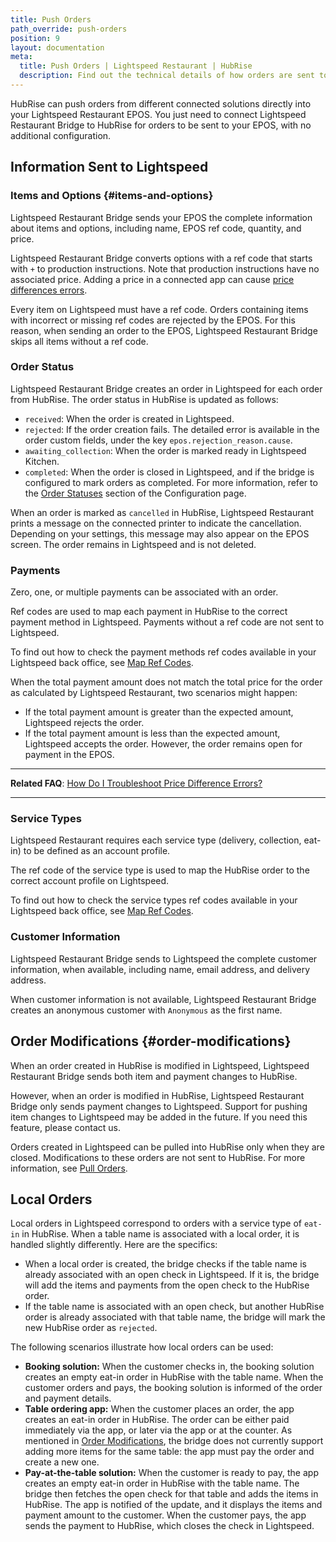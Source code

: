 ```yaml
---
title: Push Orders
path_override: push-orders
position: 9
layout: documentation
meta:
  title: Push Orders | Lightspeed Restaurant | HubRise
  description: Find out the technical details of how orders are sent to Lightspeed from HubRise, which fields are passed and which are not.
---
```


HubRise can push orders from different connected solutions directly into your Lightspeed Restaurant EPOS. You just need to connect Lightspeed Restaurant Bridge to HubRise for orders to be sent to your EPOS, with no additional configuration.

## Information Sent to Lightspeed

### Items and Options {#items-and-options}

Lightspeed Restaurant Bridge sends your EPOS the complete information about items and options, including name, EPOS ref code, quantity, and price.

Lightspeed Restaurant Bridge converts options with a ref code that starts with `+` to production instructions. Note that production instructions have no associated price. Adding a price in a connected app can cause [price differences errors](/apps/lightspeed-restaurant/troubleshooting/price-differences-errors).

Every item on Lightspeed must have a ref code. Orders containing items with incorrect or missing ref codes are rejected by the EPOS. For this reason, when sending an order to the EPOS, Lightspeed Restaurant Bridge skips all items without a ref code.

### Order Status

Lightspeed Restaurant Bridge creates an order in Lightspeed for each order from HubRise. The order status in HubRise is updated as follows:

- `received`: When the order is created in Lightspeed.
- `rejected`: If the order creation fails. The detailed error is available in the order custom fields, under the key `epos.rejection_reason.cause`.
- `awaiting_collection`: When the order is marked ready in Lightspeed Kitchen.
- `completed`: When the order is closed in Lightspeed, and if the bridge is configured to mark orders as completed. For more information, refer to the [Order Statuses](/apps/lightspeed-restaurant/configuration#order-statuses) section of the Configuration page.

When an order is marked as `cancelled` in HubRise, Lightspeed Restaurant prints a message on the connected printer to indicate the cancellation. Depending on your settings, this message may also appear on the EPOS screen. The order remains in Lightspeed and is not deleted.

### Payments

Zero, one, or multiple payments can be associated with an order.

Ref codes are used to map each payment in HubRise to the correct payment method in Lightspeed. Payments without a ref code are not sent to Lightspeed.

To find out how to check the payment methods ref codes available in your Lightspeed back office, see [Map Ref Codes](/apps/lightspeed-restaurant/map-ref-codes#payment-methods).

When the total payment amount does not match the total price for the order as calculated by Lightspeed Restaurant, two scenarios might happen:

- If the total payment amount is greater than the expected amount, Lightspeed rejects the order.
- If the total payment amount is less than the expected amount, Lightspeed accepts the order. However, the order remains open for payment in the EPOS.

---

**Related FAQ**: [How Do I Troubleshoot Price Difference Errors?](/apps/lightspeed-restaurant/troubleshooting/price-differences-errors)

---

### Service Types

Lightspeed Restaurant requires each service type (delivery, collection, eat-in) to be defined as an account profile.

The ref code of the service type is used to map the HubRise order to the correct account profile on Lightspeed.

To find out how to check the service types ref codes available in your Lightspeed back office, see [Map Ref Codes](/apps/lightspeed-restaurant/map-ref-codes#service-types).

### Customer Information

Lightspeed Restaurant Bridge sends to Lightspeed the complete customer information, when available, including name, email address, and delivery address.

When customer information is not available, Lightspeed Restaurant Bridge creates an anonymous customer with `Anonymous` as the first name.

## Order Modifications {#order-modifications}

When an order created in HubRise is modified in Lightspeed, Lightspeed Restaurant Bridge sends both item and payment changes to HubRise.

However, when an order is modified in HubRise, Lightspeed Restaurant Bridge only sends payment changes to Lightspeed. Support for pushing item changes to Lightspeed may be added in the future. If you need this feature, please contact us.

Orders created in Lightspeed can be pulled into HubRise only when they are closed. Modifications to these orders are not sent to HubRise. For more information, see [Pull Orders](/apps/lightspeed-restaurant/pull-orders).

## Local Orders

Local orders in Lightspeed correspond to orders with a service type of `eat-in` in HubRise. When a table name is associated with a local order, it is handled slightly differently. Here are the specifics:

- When a local order is created, the bridge checks if the table name is already associated with an open check in Lightspeed. If it is, the bridge will add the items and payments from the open check to the HubRise order.
- If the table name is associated with an open check, but another HubRise order is already associated with that table name, the bridge will mark the new HubRise order as `rejected`.

The following scenarios illustrate how local orders can be used:

- **Booking solution:** When the customer checks in, the booking solution creates an empty eat-in order in HubRise with the table name. When the customer orders and pays, the booking solution is informed of the order and payment details.
- **Table ordering app:** When the customer places an order, the app creates an eat-in order in HubRise. The order can be either paid immediately via the app, or later via the app or at the counter. As mentioned in [Order Modifications](#order-modifications), the bridge does not currently support adding more items for the same table: the app must pay the order and create a new one.
- **Pay-at-the-table solution:** When the customer is ready to pay, the app creates an empty eat-in order in HubRise with the table name. The bridge then fetches the open check for that table and adds the items in HubRise. The app is notified of the update, and it displays the items and payment amount to the customer. When the customer pays, the app sends the payment to HubRise, which closes the check in Lightspeed.
